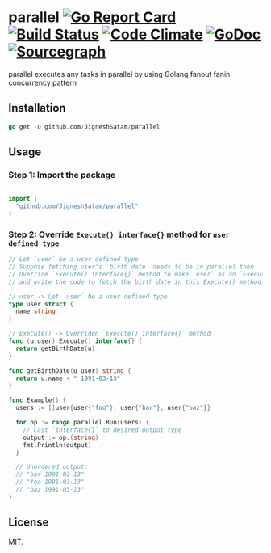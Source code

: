 # parallel [![Go Report Card](https://goreportcard.com/badge/github.com/JigneshSatam/parallel)](https://goreportcard.com/report/github.com/JigneshSatam/parallel)  [![Build Status](https://travis-ci.org/JigneshSatam/parallel.svg?branch=master)](https://travis-ci.org/JigneshSatam/parallel) [![Code Climate](https://codeclimate.com/github/JigneshSatam/parallel/badges/gpa.svg)](https://codeclimate.com/github/JigneshSatam/parallel) [![GoDoc](https://godoc.org/github.com/JigneshSatam/parallel?status.svg)](https://godoc.org/github.com/JigneshSatam/parallel) [![Sourcegraph](https://sourcegraph.com/github.com/JigneshSatam/parallel/-/badge.svg)](https://sourcegraph.com/github.com/JigneshSatam/parallel?badge)

parallel executes any tasks in parallel by using Golang fanout fanin concurrency pattern

## Installation

```go
go get -u github.com/JigneshSatam/parallel
```

## Usage

### Step 1: Import the package
```go

import (
  "github.com/JigneshSatam/parallel"
)
```

### Step 2: Override  `Execute() interface{}` method for `user defined type`
```go
// Let `user` be a user defined type
// Suppose fetching user's `birth date` needs to be in parallel then
// Override `Execute() interface{}` method to make `user` as an `Executor`
// and write the code to fetch the birth date in this Execute() method.

// user -> Let `user` be a user defined type
type user struct {
  name string
}

// Execute() -> Overriden `Execute() interface{}` method
func (u user) Execute() interface{} {
  return getBirthDate(u)
}

func getBirthDate(u user) string {
  return u.name + " 1991-03-13"
}

func Example() {
  users := []user{user{"foo"}, user{"bar"}, user{"baz"}}

  for op := range parallel.Run(users) {
    // Cast `interface{}` to desired output type
    output := op.(string)
    fmt.Println(output)
  }

  // Unordered output:
  // "bar 1991-03-13"
  // "foo 1991-03-13"
  // "baz 1991-03-13"
}
```

## License

MIT.
